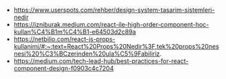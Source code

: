 - https://www.userspots.com/rehber/design-system-tasarim-sistemleri-nedir
- https://izniburak.medium.com/react-ile-high-order-component-hoc-kullan%C4%B1m%C4%B1-e64503d2c89a
- https://netbilio.com/react-js-props-kullanimi/#:~:text=React%20Props%20Nedir%3F,tek%20props%20nesnesi%20%C3%BCzerinden%20ula%C5%9Fabiliriz.
- https://medium.com/tech-lead-hub/best-practices-for-react-component-design-f0903c4c7204
